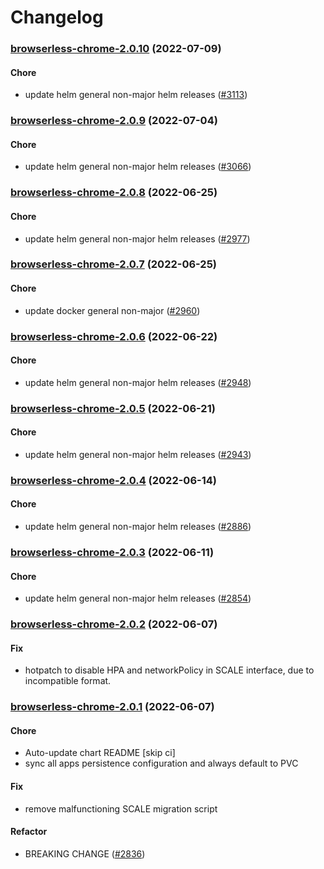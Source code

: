 # Changelog<br>


<a name="browserless-chrome-2.0.10"></a>
### [browserless-chrome-2.0.10](https://github.com/truecharts/apps/compare/browserless-chrome-2.0.9...browserless-chrome-2.0.10) (2022-07-09)

#### Chore

* update helm general non-major helm releases ([#3113](https://github.com/truecharts/apps/issues/3113))



<a name="browserless-chrome-2.0.9"></a>
### [browserless-chrome-2.0.9](https://github.com/truecharts/apps/compare/browserless-chrome-2.0.8...browserless-chrome-2.0.9) (2022-07-04)

#### Chore

* update helm general non-major helm releases ([#3066](https://github.com/truecharts/apps/issues/3066))



<a name="browserless-chrome-2.0.8"></a>
### [browserless-chrome-2.0.8](https://github.com/truecharts/apps/compare/browserless-chrome-2.0.7...browserless-chrome-2.0.8) (2022-06-25)

#### Chore

* update helm general non-major helm releases ([#2977](https://github.com/truecharts/apps/issues/2977))



<a name="browserless-chrome-2.0.7"></a>
### [browserless-chrome-2.0.7](https://github.com/truecharts/apps/compare/browserless-chrome-2.0.6...browserless-chrome-2.0.7) (2022-06-25)

#### Chore

* update docker general non-major ([#2960](https://github.com/truecharts/apps/issues/2960))



<a name="browserless-chrome-2.0.6"></a>
### [browserless-chrome-2.0.6](https://github.com/truecharts/apps/compare/browserless-chrome-2.0.5...browserless-chrome-2.0.6) (2022-06-22)

#### Chore

* update helm general non-major helm releases ([#2948](https://github.com/truecharts/apps/issues/2948))



<a name="browserless-chrome-2.0.5"></a>
### [browserless-chrome-2.0.5](https://github.com/truecharts/apps/compare/browserless-chrome-2.0.4...browserless-chrome-2.0.5) (2022-06-21)

#### Chore

* update helm general non-major helm releases ([#2943](https://github.com/truecharts/apps/issues/2943))



<a name="browserless-chrome-2.0.4"></a>
### [browserless-chrome-2.0.4](https://github.com/truecharts/apps/compare/browserless-chrome-2.0.3...browserless-chrome-2.0.4) (2022-06-14)

#### Chore

* update helm general non-major helm releases ([#2886](https://github.com/truecharts/apps/issues/2886))



<a name="browserless-chrome-2.0.3"></a>
### [browserless-chrome-2.0.3](https://github.com/truecharts/apps/compare/browserless-chrome-2.0.2...browserless-chrome-2.0.3) (2022-06-11)

#### Chore

* update helm general non-major helm releases ([#2854](https://github.com/truecharts/apps/issues/2854))



<a name="browserless-chrome-2.0.2"></a>
### [browserless-chrome-2.0.2](https://github.com/truecharts/apps/compare/browserless-chrome-2.0.1...browserless-chrome-2.0.2) (2022-06-07)

#### Fix

* hotpatch to disable HPA and networkPolicy in SCALE interface, due to incompatible format.



<a name="browserless-chrome-2.0.1"></a>
### [browserless-chrome-2.0.1](https://github.com/truecharts/apps/compare/browserless-chrome-1.0.17...browserless-chrome-2.0.1) (2022-06-07)

#### Chore

* Auto-update chart README [skip ci]
* sync all apps persistence configuration and always default to PVC

#### Fix

* remove malfunctioning SCALE migration script

#### Refactor

* BREAKING CHANGE ([#2836](https://github.com/truecharts/apps/issues/2836))
